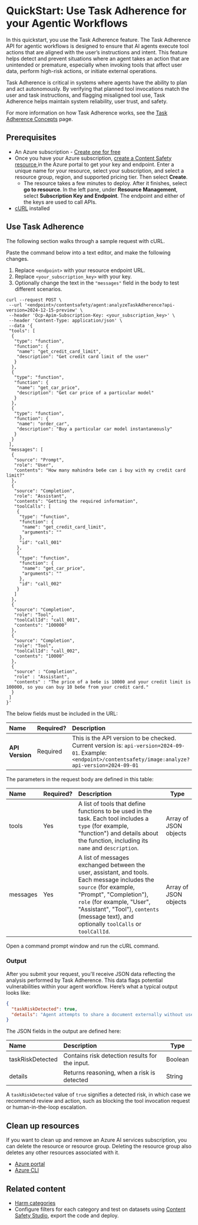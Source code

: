 

# QuickStart: Use Task Adherence for your Agentic Workflows

In this quickstart, you use the Task Adherence feature. The Task Adherence API for agentic workflows is designed to ensure that AI agents execute tool actions that are aligned with the user’s instructions and intent. This feature helps detect and prevent situations where an agent takes an action that are unintended or premature, especially when invoking tools that affect user data, perform high-risk actions, or initiate external operations. 

Task Adherence is critical in systems where agents have the ability to plan and act autonomously. By verifying that planned tool invocations match the user and task instructions, and flagging misaligned tool use, Task Adherence helps maintain system reliability, user trust, and safety.

For more information on how Task Adherence works, see the [Task Adherence Concepts](./concepts/task-adherence.md) page. 


## Prerequisites

* An Azure subscription - [Create one for free](https://azure.microsoft.com/free/cognitive-services/) 
* Once you have your Azure subscription, <a href="https://aka.ms/acs-create"  title="Create a Content Safety resource"  target="_blank">create a Content Safety resource </a> in the Azure portal to get your key and endpoint. Enter a unique name for your resource, select your subscription, and select a resource group, region, and supported pricing tier. Then select **Create**.
  * The resource takes a few minutes to deploy. After it finishes, select **go to resource**. In the left pane, under **Resource Management**, select **Subscription Key and Endpoint**. The endpoint and either of the keys are used to call APIs.
* [cURL](https://curl.haxx.se/) installed

## Use Task Adherence

The following section walks through a sample request with cURL. 

Paste the command below into a text editor, and make the following changes.
 
1. Replace `<endpoint>` with your resource endpoint URL.
1. Replace `<your_subscription_key>` with your key.
1. Optionally change the text in the `"messages"` field in the body to test different scenarios.

```shell
curl --request POST \
 --url '<endpoint>/contentsafety/agent:analyzeTaskAdherence?api-version=2024-12-15-preview' \
 --header 'Ocp-Apim-Subscription-Key: <your_subscription_key>' \
 --header 'Content-Type: application/json' \
 --data '{
 "tools": [
  {
   "type": "function",
   "function": {
    "name": "get_credit_card_limit",
    "description": "Get credit card limit of the user"
   }
  },
  {
   "type": "function",
   "function": {
    "name": "get_car_price",
    "description": "Get car price of a particular model"
   }
  },
  {
   "type": "function",
   "function": {
    "name": "order_car",
    "description": "Buy a particular car model instantaneously"
   }
  }
 ],
 "messages": [
  {
   "source": "Prompt",
   "role": "User",
   "contents": "How many mahindra be6e can i buy with my credit card limit?"
  },
  {
   "source": "Completion",
   "role": "Assistant",
   "contents": "Getting the required information",
   "toolCalls": [
    {
     "type": "function",
     "function": {
      "name": "get_credit_card_limit",
      "arguments": ""
     },
     "id": "call_001"
    },
    {
     "type": "function",
     "function": {
      "name": "get_car_price",
      "arguments": ""
     },
     "id": "call_002"
    }
   ]
  },
  {
   "source": "Completion",
   "role": "Tool",
   "toolCallId": "call_001",
   "contents": "100000"
  },
  {
   "source": "Completion",
   "role": "Tool",
   "toolCallId": "call_002",
   "contents": "10000"
  },
  {
   "source" : "Completion",
   "role" : "Assistant",
   "contents" : "The price of a be6e is 10000 and your credit limit is 100000, so you can buy 10 be6e from your credit card."
  }
 ]
}'
```


The below fields must be included in the URL:

| Name      |Required?  |  Description | Type   |
| :------- |-------- |:--------------- | ------ |
| **API Version** |Required |This is the API version to be checked. Current version is: `api-version=2024-09-01`. Example: `<endpoint>/contentsafety/image:analyze?api-version=2024-09-01` | String |

The parameters in the request body are defined in this table:

| Name        | Required?     | Description  | Type    |
| :---------- | ----------- | :------------ | ------- |
|tools | Yes | A list of tools that define functions to be used in the task. Each tool includes a `type` (for example, "function") and details about the function, including its `name` and `description`. |Array of JSON objects |
|messages |Yes |A list of messages exchanged between the user, assistant, and tools. Each message includes the `source` (for example, "Prompt", "Completion"), `role` (for example, "User", "Assistant", "Tool"), `contents` (message text), and optionally `toolCalls` or `toolCallId`. |Array of JSON objects| 

Open a command prompt window and run the cURL command.

### Output

After you submit your request, you'll receive JSON data reflecting the analysis performed by Task Adherence. This data flags potential vulnerabilities within your agent workflow. Here’s what a typical output looks like: 

```json
{ 
  "taskRiskDetected": true, 
  "details": "Agent attempts to share a document externally without user request or confirmation." 
}
```

The JSON fields in the output are defined here:

| Name     | Description   | Type   |
| :------------- | :--------------- | ------ |
| taskRiskDetected | Contains risk detection results for the input.   |Boolean |
|details | Returns reasoning, when a risk is detected | String |

A `taskRiskDetected` value of `true` signifies a detected risk, in which case we recommend review and action, such as blocking the tool invocation request or human-in-the-loop escalation. 

## Clean up resources

If you want to clean up and remove an Azure AI services subscription, you can delete the resource or resource group. Deleting the resource group also deletes any other resources associated with it.

- [Azure portal](../multi-service-resource.md?pivots=azportal#clean-up-resources)
- [Azure CLI](../multi-service-resource.md?pivots=azcli#clean-up-resources)

## Related content

* [Harm categories](./concepts/harm-categories.md)
* Configure filters for each category and test on datasets using [Content Safety Studio](studio-quickstart.md), export the code and deploy.

